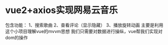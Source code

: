 # vue2+axios实现网易云音乐
包含功能：
1、搜索歌曲
2、查看评论（显示隐藏）
3、播放旋转动画
主要是利用这个小项目理解vue的mvvm思想
我们只需要对数据进行操纵，vue帮我们实现对dom的操作
